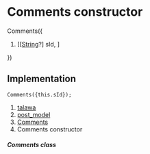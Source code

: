 
<div>

# Comments constructor

</div>


Comments({

1.  [[[String](https://api.flutter.dev/flutter/dart-core/String-class.html)?]
    sId, ]

})



## Implementation

``` language-dart
Comments({this.sId});
```







1.  [talawa](../../index.html)
2.  [post_model](../../models_post_post_model/)
3.  [Comments](../../models_post_post_model/Comments-class.html)
4.  Comments constructor

##### Comments class







